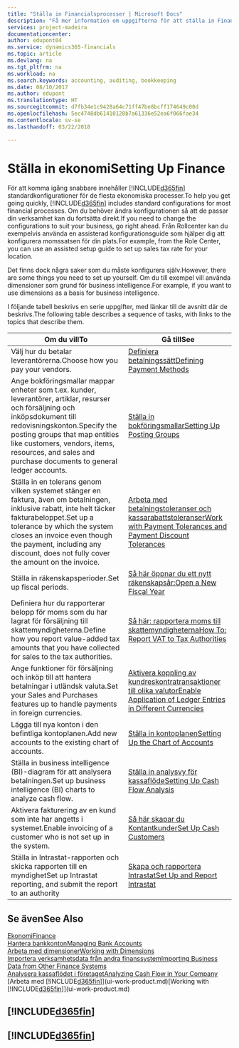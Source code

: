 ```yaml
---
title: "Ställa in Financialsprocesser | Microsoft Docs"
description: "Få mer information om uppgifterna för att ställa in Finance i ditt företag som passar alla behov av redovisning, granskning eller bokföring."
services: project-madeira
documentationcenter: 
author: edupont04
ms.service: dynamics365-financials
ms.topic: article
ms.devlang: na
ms.tgt_pltfrm: na
ms.workload: na
ms.search.keywords: accounting, auditing, bookkeeping
ms.date: 08/10/2017
ms.author: edupont
ms.translationtype: HT
ms.sourcegitcommit: d7fb34e1c9428a64c71ff47be8bcff174649c00d
ms.openlocfilehash: 5ec4748db61410128b7a61336e52ea6f066fae34
ms.contentlocale: sv-se
ms.lasthandoff: 03/22/2018

---
```

# <a name="setting-up-finance"></a><span data-ttu-id="56754-103">Ställa in ekonomi</span><span class="sxs-lookup"><span data-stu-id="56754-103">Setting Up Finance</span></span>
<span data-ttu-id="56754-104">För att komma igång snabbare innehåller [!INCLUDE[d365fin](includes/d365fin_md.md)] standardkonfigurationer för de flesta ekonomiska processer.</span><span class="sxs-lookup"><span data-stu-id="56754-104">To help you get going quickly, [!INCLUDE[d365fin](includes/d365fin_md.md)] includes standard configurations for most financial processes.</span></span> <span data-ttu-id="56754-105">Om du behöver ändra konfigurationen så att de passar din verksamhet kan du fortsätta direkt.</span><span class="sxs-lookup"><span data-stu-id="56754-105">If you need to change the configurations to suit your business, go right ahead.</span></span> <span data-ttu-id="56754-106">Från Rollcenter kan du exempelvis använda en assisterad konfigurationsguide som hjälper dig att konfigurera momssatsen för din plats.</span><span class="sxs-lookup"><span data-stu-id="56754-106">For example, from the Role Center, you can use an assisted setup guide to set up sales tax rate for your location.</span></span>  

<span data-ttu-id="56754-107">Det finns dock några saker som du måste konfigurera själv.</span><span class="sxs-lookup"><span data-stu-id="56754-107">However, there are some things you need to set up yourself.</span></span> <span data-ttu-id="56754-108">Om du till exempel vill använda dimensioner som grund för business intelligence.</span><span class="sxs-lookup"><span data-stu-id="56754-108">For example, if you want to use dimensions as a basis for business intelligence.</span></span>  

<span data-ttu-id="56754-109">I följande tabell beskrivs en serie uppgifter, med länkar till de avsnitt där de beskrivs.</span><span class="sxs-lookup"><span data-stu-id="56754-109">The following table describes a sequence of tasks, with links to the topics that describe them.</span></span>

| <span data-ttu-id="56754-110">Om du vill</span><span class="sxs-lookup"><span data-stu-id="56754-110">To</span></span> | <span data-ttu-id="56754-111">Gå till</span><span class="sxs-lookup"><span data-stu-id="56754-111">See</span></span> |
| --- | --- |
| <span data-ttu-id="56754-112">Välj hur du betalar leverantörerna.</span><span class="sxs-lookup"><span data-stu-id="56754-112">Choose how you pay your vendors.</span></span> |[<span data-ttu-id="56754-113">Definiera betalningssätt</span><span class="sxs-lookup"><span data-stu-id="56754-113">Defining Payment Methods</span></span>](finance-payment-methods.md) |
| <span data-ttu-id="56754-114">Ange bokföringsmallar mappar enheter som t.ex. kunder, leverantörer, artiklar, resurser och försäljning och inköpsdokument till redovisningskonton.</span><span class="sxs-lookup"><span data-stu-id="56754-114">Specify the posting groups that map entities like customers, vendors, items, resources, and sales and purchase documents to general ledger accounts.</span></span> |[<span data-ttu-id="56754-115">Ställa in bokföringsmallar</span><span class="sxs-lookup"><span data-stu-id="56754-115">Setting Up Posting Groups</span></span>](finance-posting-groups.md)|
|<span data-ttu-id="56754-116">Ställa in en tolerans genom vilken systemet stänger en faktura, även om betalningen, inklusive rabatt, inte helt täcker fakturabeloppet.</span><span class="sxs-lookup"><span data-stu-id="56754-116">Set up a tolerance by which the system closes an invoice even though the payment, including any discount, does not fully cover the amount on the invoice.</span></span>|[<span data-ttu-id="56754-117">Arbeta med betalningstoleranser och kassarabattstoleranser</span><span class="sxs-lookup"><span data-stu-id="56754-117">Work with Payment Tolerances and Payment Discount Tolerances</span></span>](finance-payment-tolerance-and-payment-discount-tolerance.md)|
| <span data-ttu-id="56754-118">Ställa in räkenskapsperioder.</span><span class="sxs-lookup"><span data-stu-id="56754-118">Set up fiscal periods.</span></span> |[<span data-ttu-id="56754-119">Så här öppnar du ett nytt räkenskapsår:</span><span class="sxs-lookup"><span data-stu-id="56754-119">Open a New Fiscal Year</span></span>](finance-how-open-new-fiscal-year.md) |
| <span data-ttu-id="56754-120">Definiera hur du rapporterar belopp för moms som du har lagrat för försäljning till skattemyndigheterna.</span><span class="sxs-lookup"><span data-stu-id="56754-120">Define how you report value-added tax amounts that you have collected for sales to the tax authorities.</span></span> |[<span data-ttu-id="56754-121">Så här: rapportera moms till skattemyndigheterna</span><span class="sxs-lookup"><span data-stu-id="56754-121">How To: Report VAT to Tax Authorities</span></span>](finance-how-report-vat.md)|
| <span data-ttu-id="56754-122">Ange funktioner för försäljning och inköp till att hantera betalningar i utländsk valuta.</span><span class="sxs-lookup"><span data-stu-id="56754-122">Set your Sales and Purchases features up to handle payments in foreign currencies.</span></span>|[<span data-ttu-id="56754-123">Aktivera koppling av kundreskontratransaktioner till olika valutor</span><span class="sxs-lookup"><span data-stu-id="56754-123">Enable Application of Ledger Entries in Different Currencies</span></span>](finance-how-enable-application-ledger-entries-different-currencies.md)
| <span data-ttu-id="56754-124">Lägga till nya konton i den befintliga kontoplanen.</span><span class="sxs-lookup"><span data-stu-id="56754-124">Add new accounts to the existing chart of accounts.</span></span> |[<span data-ttu-id="56754-125">Ställa in kontoplanen</span><span class="sxs-lookup"><span data-stu-id="56754-125">Setting Up the Chart of Accounts</span></span>](finance-setup-chart-accounts.md) |
| <span data-ttu-id="56754-126">Ställa in business intelligence (BI)-diagram för att analysera betalningen.</span><span class="sxs-lookup"><span data-stu-id="56754-126">Set up business intelligence (BI) charts to analyze cash flow.</span></span> |[<span data-ttu-id="56754-127">Ställa in analysvy för kassaflöde</span><span class="sxs-lookup"><span data-stu-id="56754-127">Setting Up Cash Flow Analysis</span></span>](finance-setup-cash-flow-analyses.md) |
|<span data-ttu-id="56754-128">Aktivera fakturering av en kund som inte har angetts i systemet.</span><span class="sxs-lookup"><span data-stu-id="56754-128">Enable invoicing of a customer who is not set up in the system.</span></span>|[<span data-ttu-id="56754-129">Så här skapar du Kontantkunder</span><span class="sxs-lookup"><span data-stu-id="56754-129">Set Up Cash Customers</span></span>](finance-how-to-set-up-cash-customers.md)|
| <span data-ttu-id="56754-130">Ställa in Intrastat-rapporten och skicka rapporten till en myndighet</span><span class="sxs-lookup"><span data-stu-id="56754-130">Set up Intrastat reporting, and submit the report to an authority</span></span> | [<span data-ttu-id="56754-131">Skapa och rapportera Intrastat</span><span class="sxs-lookup"><span data-stu-id="56754-131">Set Up and Report Intrastat</span></span>](finance-how-setup-report-intrastat.md)|

## <a name="see-also"></a><span data-ttu-id="56754-132">Se även</span><span class="sxs-lookup"><span data-stu-id="56754-132">See Also</span></span>
[<span data-ttu-id="56754-133">Ekonomi</span><span class="sxs-lookup"><span data-stu-id="56754-133">Finance</span></span>](finance.md)  
[<span data-ttu-id="56754-134">Hantera bankkonton</span><span class="sxs-lookup"><span data-stu-id="56754-134">Managing Bank Accounts</span></span>](bank-manage-bank-accounts.md)  
[<span data-ttu-id="56754-135">Arbeta med dimensioner</span><span class="sxs-lookup"><span data-stu-id="56754-135">Working with Dimensions</span></span>](finance-dimensions.md)  
[<span data-ttu-id="56754-136">Importera verksamhetsdata från andra finanssystem</span><span class="sxs-lookup"><span data-stu-id="56754-136">Importing Business Data from Other Finance Systems</span></span>](upload-data.md)  
[<span data-ttu-id="56754-137">Analysera kassaflödet i företaget</span><span class="sxs-lookup"><span data-stu-id="56754-137">Analyzing Cash Flow in Your Company</span></span>](finance-analyze-cash-flow.md)  
<span data-ttu-id="56754-138">[Arbeta med [!INCLUDE[d365fin](includes/d365fin_md.md)]](ui-work-product.md)</span><span class="sxs-lookup"><span data-stu-id="56754-138">[Working with [!INCLUDE[d365fin](includes/d365fin_md.md)]](ui-work-product.md)</span></span>  

## [!INCLUDE[d365fin](includes/free_trial_md.md)]  
## [!INCLUDE[d365fin](includes/training_link_md.md)]

